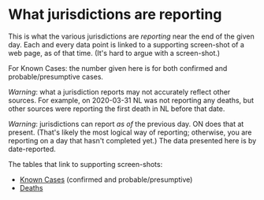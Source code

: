 # What jurisdictions are reporting

This is what the various jurisdictions are *reporting* near the end of the given day.
Each and every data point is linked to a supporting screen-shot of a web page, as of that time.
(It's hard to argue with a screen-shot.)

For Known Cases: the number given here is for both confirmed and probable/presumptive cases.

*Warning*: what a jurisdiction reports may not accurately reflect other sources.
For example, on 2020-03-31 NL was not reporting any deaths, but other sources were reporting the first death in NL before that date.

*Warning*: jurisdictions can report *as of* the previous day. ON does that at present. 
(That's likely the most logical way of reporting; otherwise, you are reporting on a day that hasn't completed yet.)
The data presented here is by date-reported.

The tables that link to supporting screen-shots:

* [Known Cases](https://github.com/johanley/covid-19-canada/data/md/known-cases.md) (confirmed and probable/presumptive)
* [Deaths](https://github.com/johanley/covid-19-canada/data/md/deaths.md)

